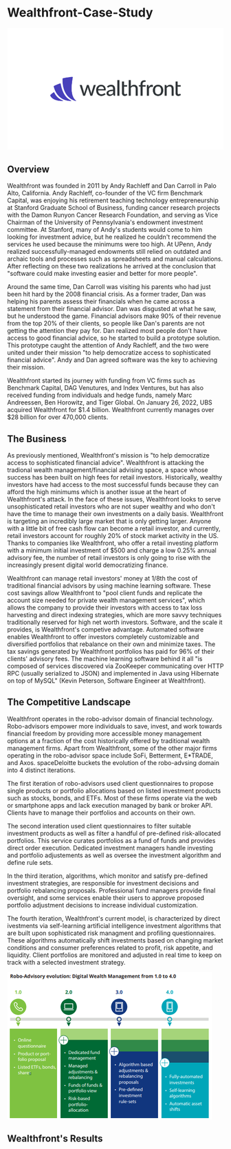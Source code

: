 # Wealthfront-Case-Study

![Wealthfront Logo](Wealthfront-Logo.png)

## Overview

Wealthfront was founded in 2011 by Andy Rachleff and Dan Carroll in Palo Alto, California. Andy Rachleff, co-founder of the VC firm Benchmark Capital, was enjoying his retirement teaching technology entrepreneurship at Stanford Graduate School of Business, funding cancer research projects with the Damon Runyon Cancer Research Foundation, and serving as Vice Chairman of the University of Pennsylvania's endowment investment committee. At Stanford, many of Andy's students would come to him looking for investment advice, but he realized he couldn't recommend the services he used because the minimums were too high. At UPenn, Andy realized successfully-managed endowments still relied on outdated and archaic tools and processes such as spreadsheets and manual calculations. After reflecting on these two realizations he arrived at the conclusion that "software could make investing easier and better for more people".

Around the same time, Dan Carroll was visiting his parents who had just been hit hard by the 2008 financial crisis. As a former trader, Dan was helping his parents assess their financials when he came across a statement from their financial advisor. Dan was disgusted at what he saw, but he understood the game.  Financial advisors make 90% of their revenue from the top 20% of their clients, so people like Dan's parents are not getting the attention they pay for. Dan realized most people don't have access to good financial advice, so he started to build a prototype solution. This prototype caught the attention of Andy Rachleff, and the two were united under their mission "to help democratize access to sophisticated financial advice". Andy and Dan agreed software was the key to achieving their mission.

Wealthfront started its journey with funding from VC firms such as Benchmark Capital, DAG Venutures, and Index Ventures, but has also received funding from individuals and hedge funds, namely Marc Andreessen, Ben Horowitz, and Tiger Global. On January 26, 2022, UBS acquired Wealthfront for $1.4 billion. Wealthfront currently manages over $28 billion for over 470,000 clients.

## The Business

As previously mentioned, Wealthfront's mission is "to help democratize access to sophisticated financial advice". Wealthfront is attacking the tradional wealth management/financial advising space, a space whose success has been built on high fees for retail investors. Historically, wealthy investors have had access to the most successful funds because they can afford the high minimums which is another issue at the heart of Wealthfront's attack. In the face of these issues, Wealthfront looks to serve unsophisticated retail investors who are not super wealthy and who don't have the time to manage their own investments on a daily basis. Wealthfront is targeting an incredibly large market that is only getting larger. Anyone with a little bit of free cash flow can become a retail investor, and currently, retail investors account for roughly 20% of stock market activity in the US. Thanks to companies like Wealthfront, who offer a retail investing platform with a minimum initial investment of $500 and charge a low 0.25% annual advisory fee, the number of retail investors is only going to rise with the increasingly present digital world democratizing finance.

Wealthfront can manage retail investors' money at 1/8th the cost of traditional financial advisors by using machine learning software. These cost savings allow Wealthfront to "pool client funds and replicate the account size needed for private wealth management services", which allows the company to provide their investors with access to tax loss harvesting and direct indexing strategies, which are more savvy techniques traditionally reserved for high net worth investors. Software, and the scale it provides, is Wealthfront's competive advantage.  Automated software enables Wealthfront to offer investors completely customizable and diversified portfolios that rebalance on their own and minimize taxes. The tax savings generated by Wealthfront portfolios has paid for 96% of their clients' advisory fees. The machine learning software behind it all "is composed of services discovered via ZooKeeper communicating over HTTP RPC (usually serialized to JSON) and implemented in Java using Hibernate on top of MySQL" (Kevin Peterson, Software Engineer at Wealthfront).

## The Competitive Landscape

Wealthfront operates in the robo-advisor domain of financial technology. Robo-advisors empower more individuals to save, invest, and work towards financial freedom by providing more accessible money management options at a fraction of the cost historically offered by traditional wealth management firms. Apart from Wealthfront, some of the other major firms operating in the robo-advisor space include SoFi, Betterment, E*TRADE, and Axos. spaceDeloitte buckets the evolution of the robo-advsing domain into 4 distinct iterations.

The first iteration of robo-advisors used client questionnaires to propose single products or portfolio allocations based on listed investment products such as stocks, bonds, and ETFs. Most of these firms operate via the web or smartphone apps and lack execution managed by bank or broker API. Clients have to manage their portfolios and accounts on their own.

The second interation used client questionnaires to filter suitable investment products as well as filter a handful of pre-defined risk-allocated portfolios. This service curates portfolios as a fund of funds and provides direct order execution. Dedicated investment managers handle investing and portfolio adjustements as well as oversee the investment algorithm and define rule sets.

In the third iteration, algorithms, which monitor and satisfy pre-defined investment strategies, are responsible for investment decisions and portfolio rebalancing proposals. Professional fund managers provide final oversight, and some services enable their users to approve proposed portfolio adjustment decisions to increase individual customization.

The fourth iteration, Wealthfront's current model, is characterized by direct ivestments via self-learning artificial intelligence investment algorithms that are built upon sophisticated risk managment and profiling questionnaires. These algorithms automatically shift investments based on changing market conditions and consumer preferences related to profit, risk appetite, and liquidity. Client portfolios are monitored and adjusted in real time to keep on track with a selected investment strategy.

![Deloitte Graphic](Robo-Advising-Evolution.png)

## Wealthfront's Results